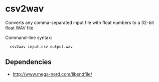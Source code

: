 # csv2wav
Converts any comma-separated input file with float numbers to a 32-bit float WAV file

Command-line syntax:
```
  csv2wav input.csv output.wav
```
## Dependencies
- http://www.mega-nerd.com/libsndfile/

